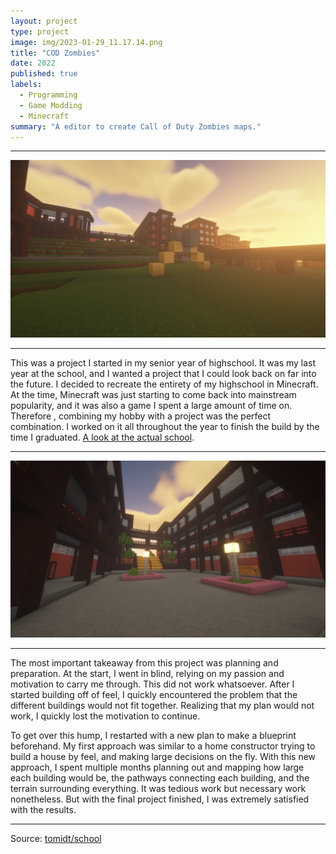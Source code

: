 ```yaml
---
layout: project
type: project
image: img/2023-01-29_11.17.14.png
title: "COD Zombies"
date: 2022
published: true
labels:
  - Programming
  - Game Modding
  - Minecraft
summary: "A editor to create Call of Duty Zombies maps."
---
```

<hr>

<img class="img-fluid" src="../img/2023-01-29_11.17.14.png">

<hr>

This was a project I started in my senior year of highschool. It was my last year at the school, and I wanted a project that I could look back on far into the future. I decided to recreate the entirety of my highschool in Minecraft. At the time, Minecraft was just starting to come back into mainstream popularity, and it was also a game I spent a large amount of time on. Therefore , combining my hobby with a project was the perfect combination. I worked on it all throughout the year to finish the build by the time I graduated. [A look at the actual school](https://www.pchs.k12.hi.us/).

<hr>

<img class="img-fluid" src="../img/2023-01-29_11.09.41.png">

<hr>

The most important takeaway from this project was planning and preparation. At the start, I went in blind, relying on my passion and motivation to carry me through. This did not work whatsoever. After I started building off of feel, I quickly encountered the problem that the different buildings would not fit together. Realizing that my plan would not work, I quickly lost the motivation to continue. 

To get over this hump, I restarted with a new plan to make a blueprint beforehand. My first approach was similar to a home constructor trying to build a house by feel, and making large decisions on the fly. With this new approach, I spent multiple months planning out and mapping how large each building would be, the pathways connecting each building, and the terrain surrounding everything. It was tedious work but necessary work nonetheless. But with the final project finished, I was extremely satisfied with the results. 


<hr>

Source: <a href="https://github.com/tomidt/school/tree/main"><i class="large github icon "></i>tomidt/school</a>
